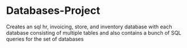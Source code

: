 # Databases-Project
Creates an sql hr, invoicing, store, and inventory database with each database consisting of multiple tables and also contains a bunch of SQL queries for the set of databases
